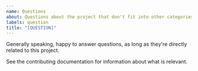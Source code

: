 ```yaml
---
name: Questions
about: Questions about the project that don't fit into other categories.
labels: question
title: "[QUESTION]"
---
```


Generally speaking, happy to answer questions, as long as they're directly related to this project.

See the contributing documentation for information about what is relevant.
